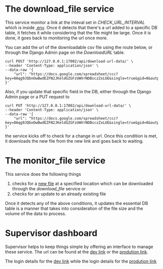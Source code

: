 # The download_file service
This service monitor a link at the inteval set in *CHECK_URL_INTERVAL* which is inside [.env](../.env). Once it detects that there's a url added to a specific DB table, it fetches it while considering that the file might be large. Once it is done, it goes back to monitoring the url once more.

You can add the url of the downloadable csv file using the route below, or through the Django Admin page on the *DownloadURL* table.

```
curl POST 'http://127.0.0.1:17002/api/download-url-data/' \
--header 'Content-Type: application/json' \
--data-raw '{
    "url": "https://docs.google.com/spreadsheet/ccc?key=0Aqg9JQbnOwBwdEZFN2JKeldGZGFzUWVrNDBsczZxLUE&single=true&gid=0&output=csv"
}'
```

Also, if you update that specific field in the DB, either through the Django Admin page or a PUT request to 

```
curl PUT 'http://127.0.0.1:17002/api/download-url-data/' \
--header 'Content-Type: application/json' \
--data-raw '{
    "url": "https://docs.google.com/spreadsheet/ccc?key=0Aqg9JQbnOwBwdEZFN2JKeldGZGFzUWVrNDBsczZxLUE&single=true&gid=0&output=csv"
}'
```

the service kicks off to check for a change in url. Once this condition is met, it downloads the new file from the new link and goes back to waiting.

# The monitor_file service
This service does the following things

1. checks for a [new file](../essential-data.csv) at a specified location which can be downloaded through the *download_file* service or
2. checks for an update to an already existing file

Once it detects any of the above conditions, it updates the essential DB table is a manner that takes into consideration of the file size and the volume of the data to process.

# Supervisor dashboard
Supervisor helps to keep things simple by offering an interface to manage these service. The url can be found at the [dev link](http://127.0.0.1:17001) or the [prodution link](http://127.0.0.1:18001).

The login details for the [dev link](dev-supervisor.conf) while the login details for the [prodution link](prod-supervisor.conf)